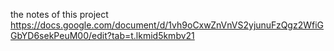 the notes of this project
https://docs.google.com/document/d/1vh9oCxwZnVnVS2yjunuFzQgz2WfiGGbYD6sekPeuM00/edit?tab=t.lkmid5kmbv21